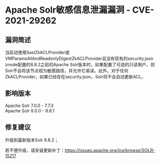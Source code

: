 # Apache Solr敏感信息泄漏漏洞 - CVE-2021-29262
漏洞简述
----

当启动使用SaslZkACLProvider或VMParamsAllAndReadonlyDigestZkACLProvider且没有现有的security.json znode配置的8.8.2之前的Apache Solr版本时，如果配置了可选的只读用户，则Solr不会将该节点视为敏感路径，并允许它易读。此外，对于任何ZkACLProvider，如果已经存在security.json，Solr将不会自动更新ACL。

影响版本
----

Apache Solr 7.0.0 - 7.7.3  
Apache Solr 8.0.0 - 8.8.1

修复建议
----

升级到最新版本Solr 8.8.2；

若不便升级，请安装更新补丁：https://issues.apache.org/jira/browse/SOLR-15217